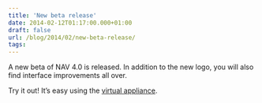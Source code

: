 ```yaml
---
title: 'New beta release'
date: 2014-02-12T01:17:00.000+01:00
draft: false
url: /blog/2014/02/new-beta-release/
tags: 
---
```


A new beta of NAV 4.0 is released. In addition to the new logo, you will also find interface improvements all over.

Try it out! It’s easy using the [virtual appliance](https://nav.uninett.no/navappliance).
